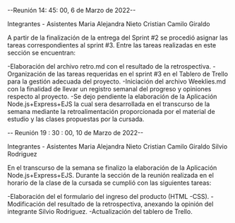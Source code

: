 --Reunión 14: 45: 00, 6 de Marzo de 2022--

Integrantes - Asistentes
Maria Alejandra Nieto
Cristian Camilo Giraldo

A partir de la finalización de la entrega del Sprint #2 se procedió asignar las tareas correspondientes al sprint #3. Entre las tareas realizadas en este sección se encuentran:

-Elaboración del archivo retro.md con el resultado de la retrospectiva. 
-Organización de las tareas requeridas en el sprint #3 en el Tablero de Trello para la gestión adecuada del proyecto.
-Iniciación del archivo Weeklies.md con la finalidad de llevar un registro semanal del progreso y opiniones respecto al proyecto.
-Se dejo pendiente la elaboración de la Aplicación Node.js+Express+EJS la cual sera desarrollada en el transcurso de la semana mediante la retroalimentación proporcionada por el material de estudio y las clases propuestas por la cursada. 

-- Reunión 19 : 30 : 00, 10 de Marzo de 2022--

Integrantes - Asistentes
Maria Alejandra Nieto
Cristian Camilo Giraldo
Silvio Rodriguez

En el transcurso de la semana se finalizo la elaboración de la Aplicación Node.js+Express+EJS. Durante la sección de la reunión realizada en el horario de la clase de la cursada se cumplió con las siguientes tareas:

-Elaboración del el formulario del ingreso del producto (HTML -CSS).
-Modificación del resultado de la retrospectiva, anexando la opinión del integrante Silvio Rodriguez.
-Actualización del tablero de Trello.
			